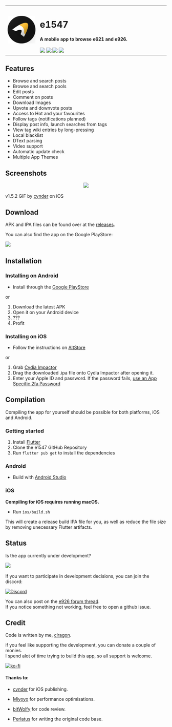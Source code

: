 
<table>
  <tr>
    <td width="20%">
      <img src="assets/icon/app/round.png"/>
    </td>
    <td width="80%">
      <h1>e1547</h1>
      <h4>A mobile app to browse e621 and e926.</h4>
      <a href="https://github.com/clragon/e1547/commits/master"><img src="https://badgen.net/github/commits/clragon/e1547"></a>
      <a href="https://github.com/clragon/e1547/commits/master"><img src="https://badgen.net/github/last-commit/clragon/e1547"></a>
      <a href="blob/master/LICENSE"><img src="https://img.shields.io/github/license/clragon/e1547"></a>
      <a href="https://discord.gg/MRwKGqfmUz"><img src="https://img.shields.io/discord/763321712766877727.svg?label=&logo=discord&logoColor=ffffff&color=7389D8&labelColor=6A7EC2"></a>
    </td>
  </tr>
</table>


## Features  

- Browse and search posts
- Browse and search pools
- Edit posts
- Comment on posts
- Download Images
- Upvote and downvote posts
- Access to Hot and your favourites
- Follow tags (notifications planned)
- Display post info, launch searches from tags
- View tag wiki entries by long-pressing 
- Local blacklist
- DText parsing
- Video support
- Automatic update check
- Multiple App Themes
 

## Screenshots  
  
<p align="center">
  <img src="assets/screenshots/old/1547.gif">
</p>

v1.5.2 GIF by [cynder](https://github.com/cxnder) on iOS

## Download

APK and IPA files can be found over at
the [releases](https://github.com/clragon/e1547/releases/latest).

You can also find the app on the Google PlayStore:

<a href="https://play.google.com/store/apps/details?id=net.e1547&referrer=utm_source%3Dgithub%26utm_medium%3Dbutton%26utm_campaign%3Dgithub%2520readme%2520button">
    <img src="https://github.com/steverichey/google-play-badge-svg/blob/master/img/en_get.svg" width="30%"/>
</a>

## Installation

### Installing on Android

- Install through the [Google PlayStore](https://play.google.com/store/apps/details?id=net.e1547&referrer=utm_source%3Dgithub%26utm_medium%3Dbutton%26utm_campaign%3Dgithub%2520readme%2520instructions)

or

1. Download the latest APK
2. Open it on your Android device
3. ???
4. Profit

### Installing on iOS

- Follow the instructions on [AltStore](https://altstore.io/)

or 

1. Grab [Cydia Impactor](http://www.cydiaimpactor.com/)
2. Drag the downloaded .ipa file onto Cydia Impactor after opening it. 
3. Enter your Apple ID and password. If the password fails, [use an App Specific 2fa Password](https://support.apple.com/en-us/HT204397#sections)

## Compilation

Compiling the app for yourself should be possible for both platforms, iOS and Android.

### Getting started

1. Install [Flutter](https://flutter.dev/docs/get-started/install)
2. Clone the e1547 GitHub Repository
3. Run `flutter pub get` to install the dependencies

### Android

- Build with [Android Studio](https://developer.android.com/studio)

### iOS

**Compiling for iOS requires running macOS.**

- Run `ios/build.sh`

This will create a release build IPA file for you, as well as reduce the file size by removing unecessary Flutter artifacts.

## Status
Is the app currently under development?  
  
<a href="https://github.com/clragon/e1547/commits/master"><img src="https://badgen.net/github/last-commit/clragon/e1547"></a>

If you want to participate in development decisions, you can join the discord:  

[![Discord](https://img.shields.io/discord/763321712766877727.svg?label=&logo=discord&logoColor=ffffff&color=7389D8&labelColor=6A7EC2)](https://discord.gg/MRwKGqfmUz)  

You can also post on the [e926 forum thread](https://e926.net/forum_topics/25854).  
If you notice something not working, feel free to open a github issue.

## Credit
Code is written by me, [clragon](https://github.com/clragon).
    
if you feel like supporting the development, you can donate a couple of monies.  
I spend alot of time trying to build this app, so all support is welcome. 
    
[![ko-fi](https://ko-fi.com/img/githubbutton_sm.svg)](https://ko-fi.com/Q5Q22W6FW)

#### Thanks to:  
- [cynder](https://github.com/cxnder) for iOS publishing.
    
- [Miyoyo](https://github.com/miyoyo) for performance optimisations.
    
- [bitWolfy](https://github.com/bitWolfy) for code review.

- [Perlatus](https://github.com/perlatus) for writing the original code base.
